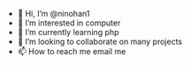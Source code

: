 - 👋 Hi, I’m @ninohan1
- 👀 I’m interested in computer
- 🌱 I’m currently learning php
- 💞️ I’m looking to collaborate on many projects
- 📫 How to reach me email me

<!---
ninohan1/ninohan1 is a ✨ special ✨ repository because its `README.md` (this file) appears on your GitHub profile.
You can click the Preview link to take a look at your changes.
--->
